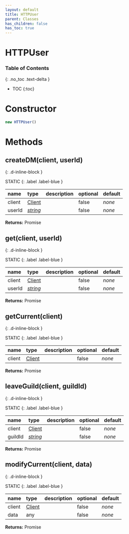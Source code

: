 ```yaml
---
layout: default
title: HTTPUser
parent: Classes
has_children: false
has_toc: true
---
```


# HTTPUser
### Table of Contents
{: .no_toc .text-delta }

- TOC
{:toc}
# Constructor
```js
new HTTPUser()
```

# Methods
## createDM(client, userId)
{: .d-inline-block }

STATIC
{: .label .label-blue }

| name | type | description | optional | default |
|:-----|:-----|:------------|:---------|:--------|
| client | [Client](/classes/Client) |   | false | *none* |
| userId | *[string](https://developer.mozilla.org/en-US/docs/Web/JavaScript/Reference/Global_Objects/string)* |   | false | *none* |

**Returns:** Promise<any>

## get(client, userId)
{: .d-inline-block }

STATIC
{: .label .label-blue }

| name | type | description | optional | default |
|:-----|:-----|:------------|:---------|:--------|
| client | [Client](/classes/Client) |   | false | *none* |
| userId | *[string](https://developer.mozilla.org/en-US/docs/Web/JavaScript/Reference/Global_Objects/string)* |   | false | *none* |

**Returns:** Promise<any>

## getCurrent(client)
{: .d-inline-block }

STATIC
{: .label .label-blue }

| name | type | description | optional | default |
|:-----|:-----|:------------|:---------|:--------|
| client | [Client](/classes/Client) |   | false | *none* |

**Returns:** Promise<any>

## leaveGuild(client, guildId)
{: .d-inline-block }

STATIC
{: .label .label-blue }

| name | type | description | optional | default |
|:-----|:-----|:------------|:---------|:--------|
| client | [Client](/classes/Client) |   | false | *none* |
| guildId | *[string](https://developer.mozilla.org/en-US/docs/Web/JavaScript/Reference/Global_Objects/string)* |   | false | *none* |

**Returns:** Promise<any>

## modifyCurrent(client, data)
{: .d-inline-block }

STATIC
{: .label .label-blue }

| name | type | description | optional | default |
|:-----|:-----|:------------|:---------|:--------|
| client | [Client](/classes/Client) |   | false | *none* |
| data | any |   | false | *none* |

**Returns:** Promise<any>

